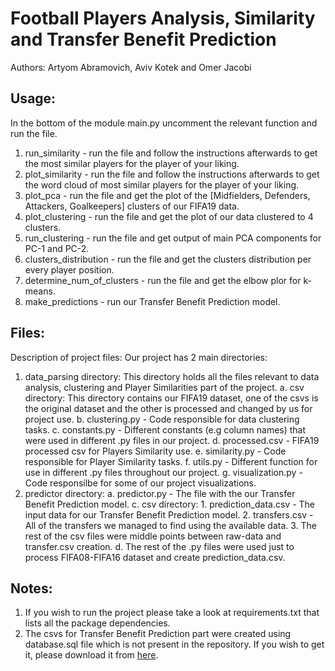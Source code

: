# Football Players Analysis, Similarity and Transfer Benefit Prediction

Authors: Artyom Abramovich, Aviv Kotek and Omer Jacobi

## Usage:
In the bottom of the module main.py uncomment the relevant function and run the file.
1. run_similarity - run the file and follow the instructions afterwards to get the most similar players for the player of your liking.
2. plot_similarity - run the file and follow the instructions afterwards to get the word cloud of most similar players for the player of your liking.
3. plot_pca - run the file and get the plot of the [Midfielders, Defenders, Attackers, Goalkeepers] clusters of our FIFA19 data.
4. plot_clustering - run the file and get the plot of our data clustered to 4 clusters.
5. run_clustering - run the file and get output of main PCA components for PC-1 and PC-2.
6. clusters_distribution - run the file and get the clusters distribution per every player position.
7. determine_num_of_clusters - run the file and get the elbow plor for k-means.
8. make_predictions - run our Transfer Benefit Prediction model.

## Files:
Description of project files:
Our project has 2 main directories:
1. data_parsing directory:
This directory holds all the files relevant to data analysis, clustering and Player Similarities part of the project.
a. csv directory:
This directory contains our FIFA19 dataset, one of the csvs is the original dataset and the other is processed and changed             by us for project use.
b. clustering.py - Code responsible for data clustering tasks.
c. constants.py - Different constants (e.g column names) that were used in different .py files in our project.
d. processed.csv - FIFA19 processed csv for Players Similarity use.
e. similarity.py - Code responsible for Player Similarity tasks.
f. utils.py - Different function for use in different .py files throughout our project.
g. visualization.py - Code responsilbe for some of our project visualizations.
2. predictor directory:
a. predictor.py - The file with the our Transfer Benefit Prediction model.
c. csv directory:
            1. prediction_data.csv - The input data for our Transfer Benefit Prediction model.
            2. transfers.csv - All of the transfers we managed to find using the available data.
            3. The rest of the csv files were middle points between raw-data and transfer.csv creation.
d. The rest of the .py files were used just to process FIFA08-FIFA16 dataset and create prediction_data.csv.

## Notes:
1. If you wish to run the project please take a look at requirements.txt that lists all the package dependencies.
2. The csvs for Transfer Benefit Prediction part were created using database.sql file which is not present in the repository. If you     wish to get it, please download it from [here](https://www.kaggle.com/hugomathien/soccer).
            
        
         
